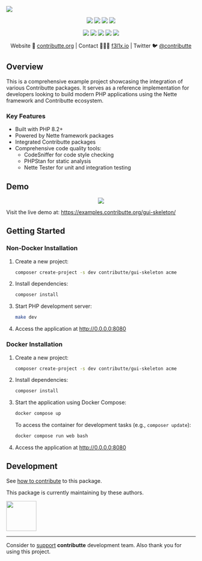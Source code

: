 ![](https://heatbadger.now.sh/github/readme/contributte/gui-skeleton/)

<p align=center>
  <a href="https://github.com/contributte/gui-skeleton/actions"><img src="https://badgen.net/github/checks/contributte/gui-skeleton/master"></a>
  <a href="https://codecov.io/gh/contributte/gui-skeleton"><img src="https://badgen.net/codecov/c/github/contributte/gui-skeleton"></a>
  <a href="https://packagist.org/packages/contributte/gui-skeleton"><img src="https://badgen.net/packagist/dm/contributte/gui-skeleton"></a>
  <a href="https://packagist.org/packages/contributte/gui-skeleton"><img src="https://badgen.net/packagist/v/contributte/gui-skeleton"></a>
</p>
<p align=center>
  <a href="https://packagist.org/packages/contributte/gui-skeleton"><img src="https://badgen.net/packagist/php/contributte/gui-skeleton"></a>
  <a href="https://github.com/contributte/gui-skeleton"><img src="https://badgen.net/github/license/contributte/gui-skeleton"></a>
  <a href="https://bit.ly/ctteg"><img src="https://badgen.net/badge/support/gitter/cyan"></a>
  <a href="https://bit.ly/cttfo"><img src="https://badgen.net/badge/support/forum/yellow"></a>
  <a href="https://contributte.org/partners.html"><img src="https://badgen.net/badge/sponsor/donations/F96854"></a>
</p>

<p align=center>
Website 🚀 <a href="https://contributte.org">contributte.org</a> | Contact 👨🏻‍💻 <a href="https://f3l1x.io">f3l1x.io</a> | Twitter 🐦 <a href="https://twitter.com/contributte">@contributte</a>
</p>

## Overview

This is a comprehensive example project showcasing the integration of various Contributte packages. It serves as a reference implementation for developers looking to build modern PHP applications using the Nette framework and Contributte ecosystem.

### Key Features

- Built with PHP 8.2+
- Powered by Nette framework packages
- Integrated Contributte packages
- Comprehensive code quality tools:
  - CodeSniffer for code style checking
  - PHPStan for static analysis
  - Nette Tester for unit and integration testing

## Demo

<p align=center>
    <img src="https://api.microlink.io?url=https%3A%2F%2Fexamples.contributte.org%2Fgui-skeleton%2F&overlay.browser=light&screenshot=true&meta=false&embed=screenshot.url"></img>
</p>

Visit the live demo at: https://examples.contributte.org/gui-skeleton/

## Getting Started

### Non-Docker Installation

1. Create a new project:
   ```bash
   composer create-project -s dev contributte/gui-skeleton acme
   ```

2. Install dependencies:
   ```bash
   composer install
   ```

3. Start PHP development server:
   ```bash
   make dev
   ```

4. Access the application at http://0.0.0.0:8080

### Docker Installation

1. Create a new project:
   ```bash
   composer create-project -s dev contributte/gui-skeleton acme
   ```

2. Install dependencies:
   ```bash
   composer install
   ```

3. Start the application using Docker Compose:
    ```bash
    docker compose up
    ```

    To access the container for development tasks (e.g., `composer update`):

    ```bash
    docker compose run web bash
    ```

4. Access the application at http://0.0.0.0:8080

## Development

See [how to contribute](https://contributte.org/contributing.html) to this package.

This package is currently maintaining by these authors.

<a href="https://github.com/f3l1x">
    <img width="80" height="80" src="https://avatars2.githubusercontent.com/u/538058?v=3&s=80">
</a>

-----

Consider to [support](https://contributte.org/partners.html) **contributte** development team. Also thank you for using this project.

